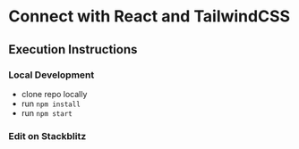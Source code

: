 # Connect with React and TailwindCSS

## Execution Instructions

### Local Development

- clone repo locally
- run `npm install`
- run `npm start`

### Edit on Stackblitz
